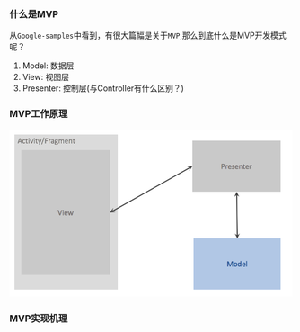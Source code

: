 ### 什么是MVP
从`Google-samples`中看到，有很大篇幅是关于`MVP`,那么到底什么是MVP开发模式呢？

1. Model: 数据层
2. View: 视图层
3. Presenter: 控制层(与Controller有什么区别？)

### MVP工作原理
![](/assets/MVP基础架构.png)

### MVP实现机理